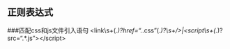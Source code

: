 ## 正则表达式

###匹配css和js文件引入语句
<link\s+(.*)?href=“.*\.css”(.*)?\s+\/>|<script\s+(.*)?src=“.*\.js”><\/script>

